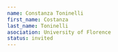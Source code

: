 ```yaml
---
name: Constanza Toninelli
first_name: Costanza
last_name: Toninelli
asociation: University of Florence
status: invited
---
```

